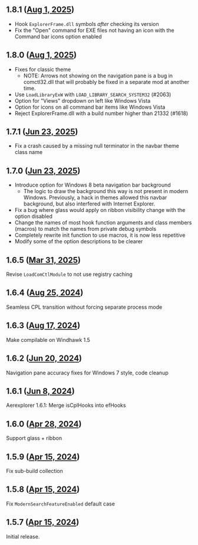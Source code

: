 ## 1.8.1 ([Aug 1, 2025](https://github.com/ramensoftware/windhawk-mods/blob/35441a23d1531df1b1c756e76b67091a71e3e020/mods/aerexplorer.wh.cpp))

- Hook `ExplorerFrame.dll` symbols *after* checking its version
- Fix the "Open" command for EXE files not having an icon with the Command bar icons option enabled

## 1.8.0 ([Aug 1, 2025](https://github.com/ramensoftware/windhawk-mods/blob/6944547fe6da8b6465a3cc6d1d000458e0fe0dd7/mods/aerexplorer.wh.cpp))

- Fixes for classic theme
  - NOTE: Arrows not showing on the navigation pane is a bug in comctl32.dll that will probably be fixed in a separate mod at another time.
- Use `LoadLibraryExW` with `LOAD_LIBRARY_SEARCH_SYSTEM32` (#2063)
- Option for "Views" dropdown on left like Windows Vista
- Option for icons on all command bar items like Windows Vista
- Reject ExplorerFrame.dll with a build number higher than 21332 (#1618)

## 1.7.1 ([Jun 23, 2025](https://github.com/ramensoftware/windhawk-mods/blob/7f4839438dad587631cb7478c5c122417f3a5e95/mods/aerexplorer.wh.cpp))

- Fix a crash caused by a missing null terminator in the navbar theme class name

## 1.7.0 ([Jun 23, 2025](https://github.com/ramensoftware/windhawk-mods/blob/ea7ae610c721354ed1390a538ed1f03d39dd7b5a/mods/aerexplorer.wh.cpp))

- Introduce option for Windows 8 beta navigation bar background
  - The logic to draw the background this way is not present in modern Windows.
    Previously, a hack in themes allowed this navbar background, but also interfered with Internet Explorer.
- Fix a bug where glass would apply on ribbon visibility change with the option disabled
- Change the names of most hook function arguments and class members (macros) to match the names from
  private debug symbols
- Completely rewrite init function to use macros, it is now less repetitive
- Modify some of the option descriptions to be clearer

## 1.6.5 ([Mar 31, 2025](https://github.com/ramensoftware/windhawk-mods/blob/ca9dd8c687a23f9d2ff185604e937009269aea4e/mods/aerexplorer.wh.cpp))

Revise `LoadComCtlModule` to not use registry caching

## 1.6.4 ([Aug 25, 2024](https://github.com/ramensoftware/windhawk-mods/blob/a5291e5c748ccaf5b11b04412683a5d23601b9fc/mods/aerexplorer.wh.cpp))

Seamless CPL transition without forcing separate process mode

## 1.6.3 ([Aug 17, 2024](https://github.com/ramensoftware/windhawk-mods/blob/f463da266f92aea2182a8be649b9b83c6fddbf3a/mods/aerexplorer.wh.cpp))

Make compilable on Windhawk 1.5

## 1.6.2 ([Jun 20, 2024](https://github.com/ramensoftware/windhawk-mods/blob/6c9a8296166542e539dc0166b6310b516b19e39c/mods/aerexplorer.wh.cpp))

Navigation pane accuracy fixes for Windows 7 style, code cleanup

## 1.6.1 ([Jun 8, 2024](https://github.com/ramensoftware/windhawk-mods/blob/3ffd256e00086a152824bfc867257abd31545083/mods/aerexplorer.wh.cpp))

Aerexplorer 1.6.1: Merge isCplHooks into efHooks

## 1.6.0 ([Apr 28, 2024](https://github.com/ramensoftware/windhawk-mods/blob/a7455bd32896c65001b46233741c1d08f9f1f008/mods/aerexplorer.wh.cpp))

Support glass + ribbon

## 1.5.9 ([Apr 15, 2024](https://github.com/ramensoftware/windhawk-mods/blob/3d664dac19baf626c8d0c4f2c87d6622135680de/mods/aerexplorer.wh.cpp))

Fix sub-build collection

## 1.5.8 ([Apr 15, 2024](https://github.com/ramensoftware/windhawk-mods/blob/da930af2ef8190e1b68734fb88e1334b0df12b50/mods/aerexplorer.wh.cpp))

Fix `ModernSearchFeatureEnabled` default case

## 1.5.7 ([Apr 15, 2024](https://github.com/ramensoftware/windhawk-mods/blob/45cdb1c86c8fb0d2356fe4e97974917c22959680/mods/aerexplorer.wh.cpp))

Initial release.
